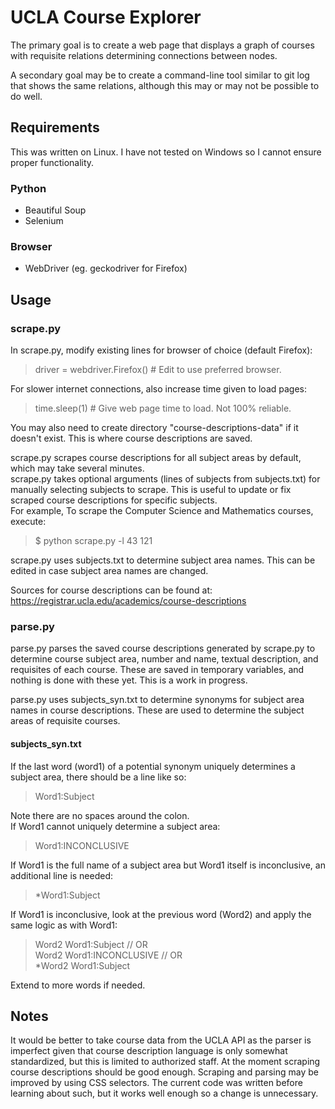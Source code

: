 # UCLA Course Explorer
The primary goal is to create a web page that displays a graph of courses with requisite relations determining connections between nodes.

A secondary goal may be to create a command-line tool similar to git log that shows the same relations, although this may or may not be possible to do well.
## Requirements
This was written on Linux. I have not tested on Windows so I cannot ensure proper functionality.

### Python
* Beautiful Soup
* Selenium

### Browser
* WebDriver (eg. geckodriver for Firefox)

## Usage
### scrape.py
In scrape.py, modify existing lines for browser of choice (default Firefox):
> driver = webdriver.Firefox() # Edit to use preferred browser.

For slower internet connections, also increase time given to load pages:
> time.sleep(1) # Give web page time to load. Not 100% reliable.

You may also need to create directory "course-descriptions-data" if it doesn't exist. This is where course descriptions are saved.

scrape.py scrapes course descriptions for all subject areas by default, which may take several minutes.  
scrape.py takes optional arguments (lines of subjects from subjects.txt) for manually selecting subjects to scrape. This is useful to update or fix scraped course descriptions for specific subjects.  
For example, To scrape the Computer Science and Mathematics courses, execute:
> $ python scrape.py -l 43 121

scrape.py uses subjects.txt to determine subject area names. This can be edited in case subject area names are changed.

Sources for course descriptions can be found at:
https://registrar.ucla.edu/academics/course-descriptions
### parse.py
parse.py parses the saved course descriptions generated by scrape.py to determine course subject area, number and name, textual description, and requisites of each course. These are saved in temporary variables, and nothing is done with these yet. This is a work in progress.

parse.py uses subjects_syn.txt to determine synonyms for subject area names in course descriptions. These are used to determine the subject areas of requisite courses.

#### subjects_syn.txt
If the last word (word1) of a potential synonym uniquely determines a subject area, there should be a line like so:
> Word1:Subject

Note there are no spaces around the colon.  
If Word1 cannot uniquely determine a subject area:
> Word1:INCONCLUSIVE

If Word1 is the full name of a subject area but Word1 itself is inconclusive, an additional line is needed:
> *Word1:Subject

If Word1 is inconclusive, look at the previous word (Word2) and apply the same logic as with Word1:
> Word2 Word1:Subject // OR  
> Word2 Word1:INCONCLUSIVE // OR  
> *Word2 Word1:Subject

Extend to more words if needed.

## Notes
It would be better to take course data from the UCLA API as the parser is imperfect given that course description language is only somewhat standardized, but this is limited to authorized staff. At the moment scraping course descriptions should be good enough.
Scraping and parsing may be improved by using CSS selectors. The current code was written before learning about such, but it works well enough so a change is unnecessary.
